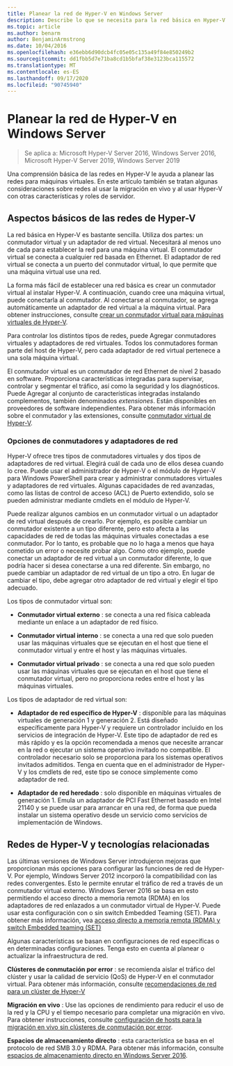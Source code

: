 ```yaml
---
title: Planear la red de Hyper-V en Windows Server
description: Describe lo que se necesita para la red básica en Hyper-V y proporciona vínculos a instrucciones.
ms.topic: article
ms.author: benarm
author: BenjaminArmstrong
ms.date: 10/04/2016
ms.openlocfilehash: e36ebb6d90dcb4fc05e05c135a49f84e850249b2
ms.sourcegitcommit: dd1fbb5d7e71ba8cd1b5bfaf38e3123bca115572
ms.translationtype: MT
ms.contentlocale: es-ES
ms.lasthandoff: 09/17/2020
ms.locfileid: "90745940"
---
```

# <a name="plan-for-hyper-v-networking-in-windows-server"></a>Planear la red de Hyper-V en Windows Server

>Se aplica a: Microsoft Hyper-V Server 2016, Windows Server 2016, Microsoft Hyper-V Server 2019, Windows Server 2019

Una comprensión básica de las redes en Hyper-V le ayuda a planear las redes para máquinas virtuales. En este artículo también se tratan algunas consideraciones sobre redes al usar la migración en vivo y al usar Hyper-V con otras características y roles de servidor.

## <a name="hyper-v-networking-basics"></a>Aspectos básicos de las redes de Hyper-V
La red básica en Hyper-V es bastante sencilla. Utiliza dos partes: un conmutador virtual y un adaptador de red virtual. Necesitará al menos uno de cada para establecer la red para una máquina virtual. El conmutador virtual se conecta a cualquier red basada en Ethernet. El adaptador de red virtual se conecta a un puerto del conmutador virtual, lo que permite que una máquina virtual use una red.

La forma más fácil de establecer una red básica es crear un conmutador virtual al instalar Hyper-V. A continuación, cuando cree una máquina virtual, puede conectarla al conmutador. Al conectarse al conmutador, se agrega automáticamente un adaptador de red virtual a la máquina virtual. Para obtener instrucciones, consulte [crear un conmutador virtual para máquinas virtuales de Hyper-V](../get-started/Create-a-virtual-switch-for-Hyper-V-virtual-machines.md).

Para controlar los distintos tipos de redes, puede Agregar conmutadores virtuales y adaptadores de red virtuales. Todos los conmutadores forman parte del host de Hyper-V, pero cada adaptador de red virtual pertenece a una sola máquina virtual.

El conmutador virtual es un conmutador de red Ethernet de nivel 2 basado en software. Proporciona características integradas para supervisar, controlar y segmentar el tráfico, así como la seguridad y los diagnósticos.  Puede Agregar al conjunto de características integradas instalando complementos, también denominados  *extensiones*. Están disponibles en proveedores de software independientes. Para obtener más información sobre el conmutador y las extensiones, consulte [conmutador virtual de Hyper-V](../../hyper-v-virtual-switch/Hyper-V-Virtual-Switch.md).

### <a name="switch-and-network-adapter-choices"></a>Opciones de conmutadores y adaptadores de red
Hyper-V ofrece tres tipos de conmutadores virtuales y dos tipos de adaptadores de red virtual. Elegirá cuál de cada uno de ellos desea cuando lo cree. Puede usar el administrador de Hyper-V o el módulo de Hyper-V para Windows PowerShell para crear y administrar conmutadores virtuales y adaptadores de red virtuales. Algunas capacidades de red avanzadas, como las listas de control de acceso (ACL) de Puerto extendido, solo se pueden administrar mediante cmdlets en el módulo de Hyper-V.

Puede realizar algunos cambios en un conmutador virtual o un adaptador de red virtual después de crearlo. Por ejemplo, es posible cambiar un conmutador existente a un tipo diferente, pero esto afecta a las capacidades de red de todas las máquinas virtuales conectadas a ese conmutador.  Por lo tanto, es probable que no lo haga a menos que haya cometido un error o necesite probar algo. Como otro ejemplo, puede conectar un adaptador de red virtual a un conmutador diferente, lo que podría hacer si desea conectarse a una red diferente. Sin embargo, no puede cambiar un adaptador de red virtual de un tipo a otro. En lugar de cambiar el tipo, debe agregar otro adaptador de red virtual y elegir el tipo adecuado.

Los tipos de conmutador virtual son:

-   **Conmutador virtual externo** : se conecta a una red física cableada mediante un enlace a un adaptador de red físico.

-   **Conmutador virtual interno** : se conecta a una red que solo pueden usar las máquinas virtuales que se ejecutan en el host que tiene el conmutador virtual y entre el host y las máquinas virtuales.

-   **Conmutador virtual privado** : se conecta a una red que solo pueden usar las máquinas virtuales que se ejecutan en el host que tiene el conmutador virtual, pero no proporciona redes entre el host y las máquinas virtuales.

Los tipos de adaptador de red virtual son:

-   **Adaptador de red específico de Hyper-V** : disponible para las máquinas virtuales de generación 1 y generación 2. Está diseñado específicamente para Hyper-V y requiere un controlador incluido en los servicios de integración de Hyper-V. Este tipo de adaptador de red es más rápido y es la opción recomendada a menos que necesite arrancar en la red o ejecutar un sistema operativo invitado no compatible. El controlador necesario solo se proporciona para los sistemas operativos invitados admitidos. Tenga en cuenta que en el administrador de Hyper-V y los cmdlets de red, este tipo se conoce simplemente como adaptador de red.

-   **Adaptador de red heredado** : solo disponible en máquinas virtuales de generación 1. Emula un adaptador de PCI Fast Ethernet basado en Intel 21140 y se puede usar para arrancar en una red, de forma que pueda instalar un sistema operativo desde un servicio como servicios de implementación de Windows.

## <a name="hyper-v-networking-and-related-technologies"></a>Redes de Hyper-V y tecnologías relacionadas
Las últimas versiones de Windows Server introdujeron mejoras que proporcionan más opciones para configurar las funciones de red de Hyper-V. Por ejemplo, Windows Server 2012 incorporó la compatibilidad con las redes convergentes. Esto le permite enrutar el tráfico de red a través de un conmutador virtual externo. Windows Server 2016 se basa en esto permitiendo el acceso directo a memoria remota (RDMA) en los adaptadores de red enlazados a un conmutador virtual de Hyper-V. Puede usar esta configuración con o sin switch Embedded Teaming (SET). Para obtener más información, vea [acceso directo a memoria remota &#40;RDMA&#41; y switch Embedded teaming &#40;SET&#41;](../../hyper-v-virtual-switch/RDMA-and-Switch-Embedded-Teaming.md)

Algunas características se basan en configuraciones de red específicas o en determinadas configuraciones. Tenga esto en cuenta al planear o actualizar la infraestructura de red.

**Clústeres de conmutación por error** : se recomienda aislar el tráfico del clúster y usar la calidad de servicio (QoS) de Hyper-V en el conmutador virtual. Para obtener más información, consulte [recomendaciones de red para un clúster de Hyper-V](/previous-versions/windows/it-pro/windows-server-2012-R2-and-2012/dn550728(v=ws.11))

**Migración en vivo** : Use las opciones de rendimiento para reducir el uso de la red y la CPU y el tiempo necesario para completar una migración en vivo. Para obtener instrucciones, consulte [configuración de hosts para la migración en vivo sin clústeres de conmutación por error](../deploy/set-up-hosts-for-live-migration-without-failover-clustering.md).

**Espacios de almacenamiento directo** : esta característica se basa en el protocolo de red SMB 3.0 y RDMA. Para obtener más información, consulte [espacios de almacenamiento directo en Windows Server 2016](../../../storage/storage-spaces/storage-spaces-direct-overview.md).